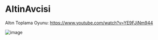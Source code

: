 # AltinAvcisi
Altın Toplama Oyunu: https://www.youtube.com/watch?v=YE9FJjNm944

![image](https://github.com/enbayy/Altin_Avcisi/assets/103318928/7e8c651c-7f66-4604-a493-c37ab44e3dac)
